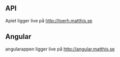## API

Apiet ligger live på <http://toerh.matthis.se>

## Angular

angularappen ligger live på <http://angular.matthis.se>

